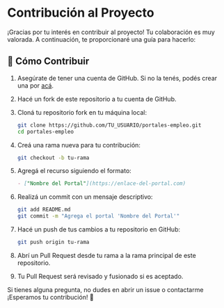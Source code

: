 # Contribución al Proyecto

¡Gracias por tu interés en contribuir al proyecto! Tu colaboración es muy valorada. A continuación, te proporcionaré una guía para hacerlo:

## 🤔 Cómo Contribuir

1. Asegúrate de tener una cuenta de GitHub. Si no la tenés, podés crear una por [acá](https://github.com/).
2. Hacé un fork de este repositorio a tu cuenta de GitHub.
3. Cloná tu repositorio fork en tu máquina local:
    
    ```bash
    git clone https://github.com/TU_USUARIO/portales-empleo.git
    cd portales-empleo
    ```
    
4. Creá una rama nueva para tu contribución:
    
    ```bash
    git checkout -b tu-rama
    ```
    
5. Agregá el recurso siguiendo el formato:
    
    ```markdown
    - ["Nombre del Portal"](https://enlace-del-portal.com)
    
6. Realizá un commit con un mensaje descriptivo:
    
    ```bash
    git add README.md
    git commit -m "Agrega el portal 'Nombre del Portal'"
    ```
    
7. Hacé un push de tus cambios a tu repositorio en GitHub:
    
    ```bash
    git push origin tu-rama
    ```
    
8. Abrí un Pull Request desde tu rama a la rama principal de este repositorio.

9. Tu Pull Request será revisado y fusionado si es aceptado.

Si tienes alguna pregunta, no dudes en abrir un issue o contactarme ¡Esperamos tu contribución! 👏
